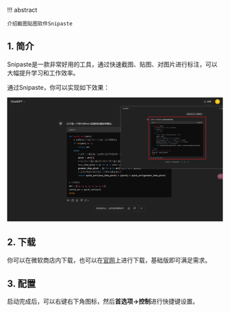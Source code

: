 !!! abstract 

    介绍截图贴图软件Snipaste

## 1. 简介

Snipaste是一款非常好用的工具，通过快速截图、贴图、对图片进行标注，可以大幅提升学习和工作效率。

通过Snipaste，你可以实现如下效果：

![](/images/snipaste1.png)

## 2. 下载 

你可以在微软商店内下载，也可以在[官网](https://zh.snipaste.com/download.html)上进行下载，基础版即可满足需求。

## 3. 配置

启动完成后，可以右键右下角图标，然后**首选项->控制**进行快捷键设置。


